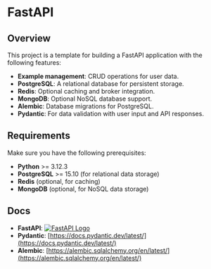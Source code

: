 # FastAPI

## Overview

This project is a template for building a FastAPI application with the following features:

- **Example management**: CRUD operations for user data.
- **PostgreSQL**: A relational database for persistent storage.
- **Redis**: Optional caching and broker integration.
- **MongoDB**: Optional NoSQL database support.
- **Alembic**: Database migrations for PostgreSQL.
- **Pydantic**: For data validation with user input and API responses.

## Requirements

Make sure you have the following prerequisites:

- **Python** >= 3.12.3
- **PostgreSQL** >= 15.10 (for relational data storage)
- **Redis** (optional, for caching)
- **MongoDB** (optional, for NoSQL data storage)

## Docs
- **FastAPI**: [![FastAPI Logo](https://fastapi.tiangolo.com/img/logo.svg)](https://fastapi.tiangolo.com/)
- **Pydantic**: [https://docs.pydantic.dev/latest/](https://docs.pydantic.dev/latest/)
- **Alembic**: [https://alembic.sqlalchemy.org/en/latest/](https://alembic.sqlalchemy.org/en/latest/)
